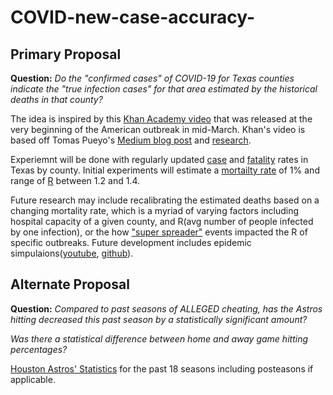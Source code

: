 # COVID-new-case-accuracy-

## Primary Proposal

**Question:** *Do the "confirmed cases" of COVID-19 for Texas counties indicate the "true infection cases" for that area estimated by the historical deaths in that county?*

The idea is inspired by this [Khan Academy video](https://www.youtube.com/watch?v=mCa0JXEwDEk&t=661s) that was released at the very beginning of the American outbreak in mid-March. Khan's video is based off Tomas Pueyo's  [Medium blog post](https://medium.com/@tomaspueyo/coronavirus-act-today-or-people-will-die-f4d3d9cd99ca) and [research](https://github.com/midas-network/COVID-19/tree/master/parameter_estimates/2019_novel_coronavirus).

Experiemnt will be done with regularly updated [case](https://github.com/dj-betts/COVID-new-case-accuracy-/blob/main/Texas%20COVID-19%20Case%20Count%20Data%20by%20County.csv) and [fatality](https://github.com/dj-betts/COVID-new-case-accuracy-/blob/main/Texas%20COVID-19%20Fatality%20Count%20Data%20by%20County.csv) rates in Texas by county. Initial experiments will estimate a [mortailty rate](https://coronavirus.jhu.edu/data/mortality) of 1% and range of [R](https://rt.live/) between 1.2 and 1.4.

Future research may include recalibrating the estimated deaths based on a changing mortality rate, which is a myriad of varying factors including hospital capacity of a given county, and R(avg number of people infected by one infection), or the how ["super spreader"](https://graphics.reuters.com/CHINA-HEALTH-SOUTHKOREA-CLUSTERS/0100B5G33SB/index.html) events impacted the R of specific outbreaks. Future development includes epidemic simpulaions([youtube](https://www.youtube.com/watch?v=gxAaO2rsdIs), [github](https://github.com/3b1b/manim/blob/shaders/from_3b1b/old/sir.py)).

## Alternate Proposal

**Question:** *Compared to past seasons of ALLEGED cheating, has the Astros hitting decreased this past season by a statistically significant amount?*

*Was there a statistical difference between home and away game hitting percentages?*

[Houston Astros' Statistics](https://www.espn.com/mlb/team/stats/_/name/hou) for the past 18 seasons including posteasons if applicable. 